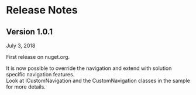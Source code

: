 # Release Notes #

## Version 1.0.1 ##
July 3, 2018   
   
First release on nuget.org.   
   
It is now possible to override the navigation and extend with solution specific navigation features.   
Look at ICustomNavigation and the CustomNavigation classes in the sample for more details.   
